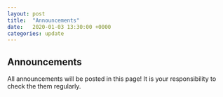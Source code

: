 ```yaml
---
layout: post
title:  "Announcements"
date:   2020-01-03 13:30:00 +0000
categories: update
---
```


## Announcements ##
All announcements will be posted in this page!
It is your responsibility to check the them regularly.
